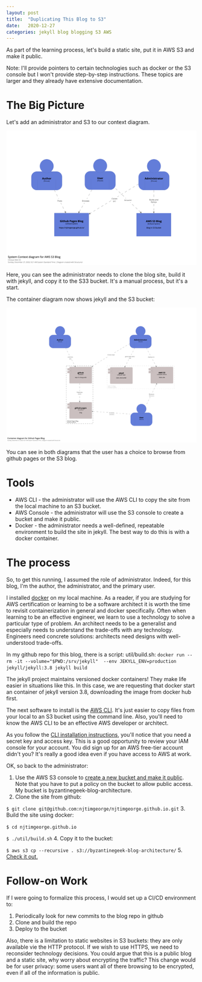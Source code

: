 ```yaml
---
layout: post
title:  "Duplicating This Blog to S3"
date:   2020-12-27
categories: jekyll blog blogging S3 AWS
---
```


As part of the learning process, let's build a static site, put 
it in AWS S3 and make it public.

Note: I'll provide pointers to certain technologies such as 
docker or the S3 console but I won't provide step-by-step
instructions. These topics are larger and they already have
extensive documentation.

# The Big Picture

Let's add an administrator and S3 to our context diagram.

![blog context diagram](/images/2020/12/structurizr-61862-S3Context.png)

Here, you can see the administrator needs to clone the blog site, build it with 
jekyll, and copy it to the S33 bucket. It's a manual process, but it's a start.

The container diagram now shows jekyll and the S3 bucket:

![blog container diagram](/images/2020/12/structurizr-61862-S3Container.png)

You can see in both diagrams that the user has a choice to browse from github
pages or the S3 blog.

# Tools

- AWS CLI - the administrator will use the AWS CLI to copy the site from the local machine to an S3 bucket.
- AWS Console - the administrator will use the S3 console to create a bucket and make it public.
- Docker - the administrator needs a well-defined, repeatable environment to build the site in jekyll. The best way to do this is with a docker container.

# The process

So, to get this running, I assumed the role of administrator. Indeed, for this 
blog, I'm the author, the administrator, and the primary user. 

I installed [docker](https://www.docker.com/) on my local machine. As a reader,
if you are studying for AWS certification or learning to be a software architect
it is worth the time to revisit containerization in general and docker 
specifically. Often when learning to be an effective engineer, we learn to use
a technology to solve a particular type of problem. An architect needs to be a 
generalist and especially needs to understand the trade-offs with any
technology. Engineers need concrete solutions: architects need designs with 
well-understood trade-offs.

In my github repo for this blog, there is a script: util/build.sh:
`docker run --rm -it --volume="$PWD:/srv/jekyll"  --env JEKYLL_ENV=production jekyll/jekyll:3.8 jekyll build`

The jekyll project maintains versioned docker containers! They make life 
easier in situations like this. In this case, we are requesting that docker
start an container of jekyll version 3.8, downloading the image from docker hub
first.

The next software to install is the [AWS CLI](https://aws.amazon.com/cli/). 
It's just easier to copy files from your local to an S3 bucket using 
the command line. Also, you'll need to know the AWS CLI to be an effective 
AWS developer or architect. 

As you follow the [CLI installation instructions](https://docs.aws.amazon.com/cli/latest/userguide/cli-chap-install.html), you'll notice that you need a 
secret key and access key. This is a good opportunity to review your IAM 
console for your account. You did sign up for an AWS free-tier account
didn't you? It's really a good idea even if you have access to AWS at work.

OK, so back to the administrator:

1. Use the AWS S3 console to [create a new bucket and make it public](https://docs.aws.amazon.com/AmazonS3/latest/user-guide/static-website-hosting.html).
Note that you have to put a policy on the bucket to allow public access. My bucket is byzantinegeek-blog-architecture.
2. Clone the site from github: 

`$ git clone git@github.com:njtimgeorge/njtimgeorge.github.io.git`
3. Build the site using docker: 

`$ cd njtimgeorge.github.io`

`$ ./util/build.sh`
4. Copy it to the bucket:

`$ aws s3 cp --recursive . s3://byzantinegeek-blog-architecture/`
5. [Check it out.](http://byzantinegeek-blog-architecture.s3-website-us-east-1.amazonaws.com/)

# Follow-on Work

If I were going to formalize this process, I would set up a CI/CD
environment to:

1. Periodically look for new commits to the blog repo in github
3. Clone and build the repo
5. Deploy to the bucket

Also, there is a limitation to static websites in S3 buckets: they 
are only available vie the HTTP protocol. If we wish to use HTTPS,
we need to reconsider technology decisions. You could argue that this
is a public blog and a static site, why worry about encrypting the 
traffic? This change would be for user privacy: some users want all 
of there browsing to be encrypted, even if all of the information is
public.